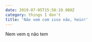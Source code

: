 ```yaml
---
date: 2019-07-05T15:58:19.980Z
category: things I don't
title: 'Não vem com isso não, hein!'
---
```

Nem vem q não tem
